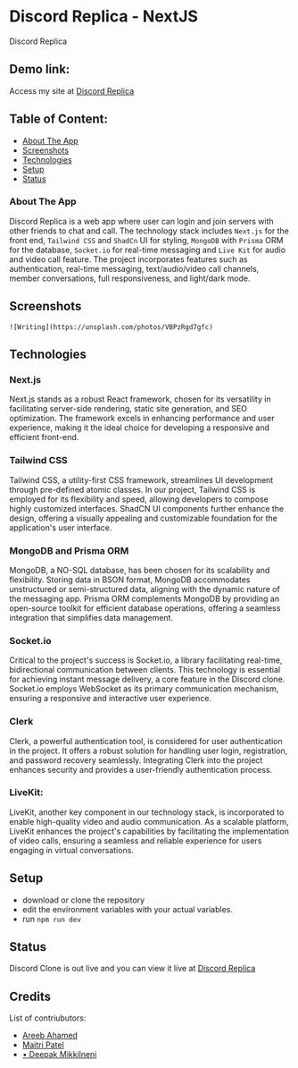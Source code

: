 # Discord Replica - NextJS 
Discord Replica

## Demo link:
Access my site at [Discord Replica](https://discordreplica.vercel.app/)

## Table of Content:

- [About The App](#about-the-app)
- [Screenshots](#screenshots)
- [Technologies](#technologies)
- [Setup](#setup)
- [Status](#status)


### About The App
Discord Replica is a web app where user can login and join servers with other friends to chat and call. The technology stack includes `Next.js` for the front end, `Tailwind CSS` and `ShadCn` UI for styling, `MongoDB` with `Prisma` ORM for the database, `Socket.io` for real-time messaging and `Live Kit` for audio and video call feature. The project incorporates features such as authentication, real-time messaging, text/audio/video call channels, member conversations, full responsiveness, and light/dark mode.


## Screenshots

`![Writing](https://unsplash.com/photos/VBPzRgd7gfc)`


## Technologies
### Next.js
Next.js stands as a robust React framework, chosen for its versatility in facilitating server-side rendering, static site generation, and SEO optimization. The framework excels in enhancing performance and user experience, making it the ideal choice for developing a responsive and efficient front-end.

### Tailwind CSS
Tailwind CSS, a utility-first CSS framework, streamlines UI development through pre-defined atomic classes. In our project, Tailwind CSS is employed for its flexibility and speed, allowing developers to compose highly customized interfaces. ShadCN UI components further enhance the design, offering a visually appealing and customizable foundation for the application's user interface.

### MongoDB and Prisma ORM
MongoDB, a NO-SQL database, has been chosen for its scalability and flexibility. Storing data in BSON format, MongoDB accommodates unstructured or semi-structured data, aligning with the dynamic nature of the messaging app. Prisma ORM complements MongoDB by providing an open-source toolkit for efficient database operations, offering a seamless integration that simplifies data management.

### Socket.io
Critical to the project's success is Socket.io, a library facilitating real-time, bidirectional communication between clients. This technology is essential for achieving instant message delivery, a core feature in the Discord clone. Socket.io employs WebSocket as its primary communication mechanism, ensuring a responsive and interactive user experience.

### Clerk
Clerk, a powerful authentication tool, is considered for user authentication in the project. It offers a robust solution for handling user login, registration, and password recovery seamlessly. Integrating Clerk into the project enhances security and provides a user-friendly authentication process.

### LiveKit:
LiveKit, another key component in our technology stack, is incorporated to enable high-quality video and audio communication. As a scalable platform, LiveKit enhances the project's capabilities by facilitating the implementation of video calls, ensuring a seamless and reliable experience for users engaging in virtual conversations.

## Setup
- download or clone the repository
- edit the environment variables with your actual variables.
- run `npm run dev`


## Status
Discord Clone is out live and you can view it live at [Discord Replica](https://discordreplica.vercel.app/)

## Credits
List of contriubutors:
- [Areeb Ahamed](areebahamad@gmail.com)
- [Maitri Patel](maitri@gmail.com)
- [•	Deepak Mikkilneni](deeepak@gmail.com)

